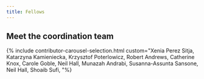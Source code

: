 ```yaml
---
title: Fellows
---
```


## Meet the coordination team

{% include contributor-carousel-selection.html custom="Xenia Perez Sitja, Katarzyna Kamieniecka, Krzysztof Poterlowicz, Robert Andrews, Catherine Knox, Carole Goble, Neil Hall, Munazah Andrabi, Susanna-Assunta Sansone, Neil Hall, Shoaib Sufi, "%}
